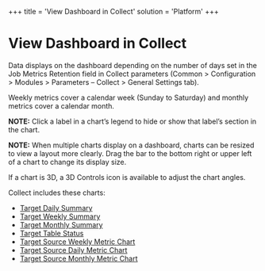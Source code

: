 +++
title = 'View Dashboard in Collect'
solution = 'Platform'
+++

# View Dashboard in Collect

Data displays on the dashboard depending on the number of days set in
the Job Metrics Retention field in Collect parameters (Common \>
Configuration \> Modules \> Parameters – Collect \> General Settings
tab).

Weekly metrics cover a calendar week (Sunday to Saturday) and monthly
metrics cover a calendar month.

<span style="font-weight: bold;">NOTE:</span> Click a label in a chart’s
legend to hide or show that label’s section in the chart.

<span style="font-weight: bold;">NOTE:</span> When multiple charts
display on a dashboard, charts can be resized to view a layout more
clearly. Drag the bar to the bottom right or upper left of a chart to
change its display size.

If a chart is 3D, a 3D Controls icon is available to adjust the chart
angles.

Collect includes these charts:

  - [Target Daily Summary](../Page_Desc/Target_Daily_Summary.htm)
  - [Target Weekly Summary](../Page_Desc/Target_Weekly_Summary.htm)
  - [Target Monthly Summary](../Page_Desc/Target_Monthly_Summary.htm)
  - [Target Table Status](../Page_Desc/Target_Table_Status.htm)
  - [Target Source Weekly Metric
    Chart](../Page_Desc/Target_Source_Weekly_Metric_Chart.htm)
  - [Target Source Daily Metric
    Chart](../Page_Desc/Target_Source_Daily_Metric_Chart.htm)
  - [Target Source Monthly Metric
    Chart](../Page_Desc/Target_Source_Monthly_Metric_Chart.htm)
